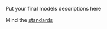 Put your final models descriptions here

Mind the [standards](https://github.com/analysiscenter/standards)
